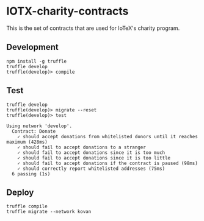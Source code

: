 # IOTX-charity-contracts

This is the set of contracts that are used for IoTeX's charity program.

## Development
```
npm install -g truffle
truffle develop
truffle(develop)> compile
```

## Test
```
truffle develop
truffle(develop)> migrate --reset
truffle(develop)> test

Using network 'develop'.
  Contract: Donate
    ✓ should accept donations from whitelisted donors until it reaches maximum (428ms)
    ✓ should fail to accept donations to a stranger
    ✓ should fail to accept donations since it is too much
    ✓ should fail to accept donations since it is too little
    ✓ should fail to accept donations if the contract is paused (98ms)
    ✓ should correctly report whitelisted addresses (75ms)
  6 passing (1s)
```

## Deploy
```
truffle compile
truffle migrate --network kovan
```
